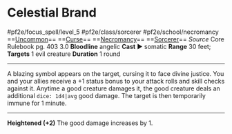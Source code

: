 # Celestial Brand
#pf2e/focus_spell/level_5 #pf2e/class/sorcerer #pf2e/school/necromancy 
==[Uncommon](../../../rules/traits/uncommon.md)== ==[Curse](../../../rules/traits/curse.md)== ==[Necromancy](../../../rules/traits/necromancy.md)== ==[Sorcerer](../../../rules/traits/sorcerer.md)==
*Source* Core Rulebook pg. 403 3.0
**Bloodline** angelic
**Cast** ► somatic
**Range** 30 feet; **Targets** 1 evil creature
**Duration** 1 round

---
A blazing symbol appears on the target, cursing it to face divine justice. You and your allies receive a +1 status bonus to your attack rolls and skill checks against it. Anytime a good creature damages it, the good creature deals an additional `dice: 1d4|avg` good damage. The target is then temporarily immune for 1 minute.

<hr>

**Heightened (+2)** The good damage increases by 1.